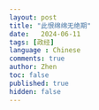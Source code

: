 ```yaml
---
layout: post
title: "此恨绵绵无绝期"
date:   2024-06-11
tags: [政经]
language : Chinese
comments: true
author: Zhen
toc: false
published: true
hidden: false
---
```

<!--stackedit_data:
eyJoaXN0b3J5IjpbLTIwMzI0NTA3NjZdfQ==
-->